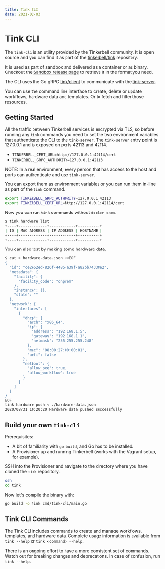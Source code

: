 ```yaml
---
title: Tink CLI
date: 2021-02-03
---
```


# Tink CLI

The `tink-cli` is an utility provided by the Tinkerbell community.
It is open source and you can find it as part of the [tinkerbell/tink] repository.

It is used as part of sandbox and delivered as a container or as binary.
Checkout the [Sandbox release page] to retrieve it in the format you need.

The CLI uses the Go gRPC [tink/client] to communicate with the [tink-server].

You can use the command line interface to create, delete or update workflows, hardware data and templates.
Or to fetch and filter those resources.

## Getting Started

All the traffic between Tinkerbell services is encrypted via TLS, so before running any `tink` commands you need to set the two environment variables that authenticate the CLI to the `tink-server`.
The `tink-server` entry point is 127.0.0.1 and is exposed on ports 42113 and 42114.

- `TINKERBELL_CERT_URL=http://127.0.0.1:42114/cert`
- `TINKERBELL_GRPC_AUTHORITY=127.0.0.1:42113`

NOTE: In a real environment, every person that has access to the host and ports can authenticate and use `tink-server`.

You can export them as environment variables or you can run them in-line as part of the `tink` command.

```sh
export TINKERBELL_GRPC_AUTHORITY=127.0.0.1:42113
export TINKERBELL_CERT_URL=http://127.0.0.1:42114/cert
```

Now you can run `tink` commands without `docker-exec`.

```sh
$ tink hardware list
+----+-------------+------------+----------+
| ID | MAC ADDRESS | IP ADDRESS | HOSTNAME |
+----+-------------+------------+----------+
+----+-------------+------------+----------+
```

You can also test by making some hardware data.

```sh
$ cat > hardware-data.json <<EOF
{
  "id": "ce2e62ed-826f-4485-a39f-a82bb74338e2",
  "metadata": {
    "facility": {
      "facility_code": "onprem"
    },
    "instance": {},
    "state": ""
  },
  "network": {
    "interfaces": [
      {
        "dhcp": {
          "arch": "x86_64",
          "ip": {
            "address": "192.168.1.5",
            "gateway": "192.168.1.1",
            "netmask": "255.255.255.248"
          },
          "mac": "08:00:27:00:00:01",
          "uefi": false
        },
        "netboot": {
          "allow_pxe": true,
          "allow_workflow": true
        }
      }
    ]
  }
}
EOF
tink hardware push < ./hardware-data.json
2020/08/31 10:20:20 Hardware data pushed successfully
```

## Build your own `tink-cli`

Prerequisites:

- A bit of familiarity with `go build`, and Go has to be installed.
- A Provisioner up and running Tinkerbell (works with the Vagrant setup, for example).

SSH into the Provisioner and navigate to the directory where you have cloned the `tink` repository.

```sh
ssh
cd tink
```

Now let's compile the binary with:

```sh
go build -o tink cmd/tink-cli/main.go
```

## Tink CLI Commands

The Tink CLI includes commands to create and manage workflows, templates, and hardware data.
Complete usage information is available from `tink --help` or `tink <command> --help`.

There is an ongoing effort to have a more consistent set of commands.
Watch out for breaking changes and deprecations.
In case of confusion, run `tink --help`.

[sandbox release page]: https://github.com/tinkerbell/sandbox/releases
[tink/client]: https://github.com/tinkerbell/tink/tree/main/client
[tinkerbell/tink]: https://github.com/tinkerbell/tink
[tink-server]: /services/tink-server
